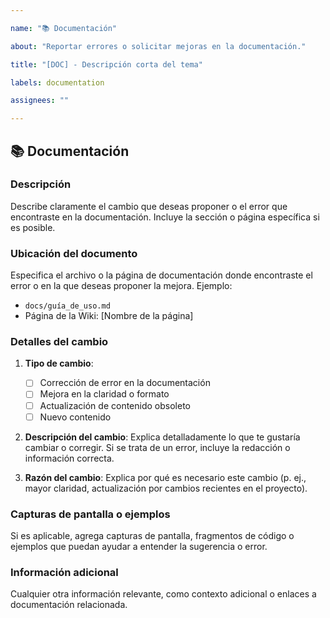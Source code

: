 ```yaml
---

name: "📚 Documentación"

about: "Reportar errores o solicitar mejoras en la documentación."

title: "[DOC] - Descripción corta del tema"

labels: documentation

assignees: ""

---
```


## 📚 Documentación

### Descripción

Describe claramente el cambio que deseas proponer o el error que encontraste en la documentación. Incluye la sección o página específica si es posible.

### Ubicación del documento

Especifica el archivo o la página de documentación donde encontraste el error o en la que deseas proponer la mejora. Ejemplo:
- `docs/guía_de_uso.md`
- Página de la Wiki: [Nombre de la página]

### Detalles del cambio

1. **Tipo de cambio**:
   - [ ] Corrección de error en la documentación
   - [ ] Mejora en la claridad o formato
   - [ ] Actualización de contenido obsoleto
   - [ ] Nuevo contenido

2. **Descripción del cambio**:
   Explica detalladamente lo que te gustaría cambiar o corregir. Si se trata de un error, incluye la redacción o información correcta.

3. **Razón del cambio**:
   Explica por qué es necesario este cambio (p. ej., mayor claridad, actualización por cambios recientes en el proyecto).

### Capturas de pantalla o ejemplos

Si es aplicable, agrega capturas de pantalla, fragmentos de código o ejemplos que puedan ayudar a entender la sugerencia o error.

### Información adicional

Cualquier otra información relevante, como contexto adicional o enlaces a documentación relacionada.
